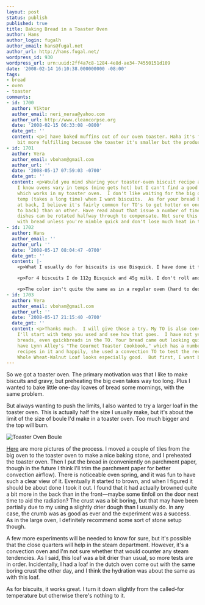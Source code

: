 ```yaml
---
layout: post
status: publish
published: true
title: Baking Bread in a Toaster Oven
author: Hans
author_login: fugalh
author_email: hans@fugal.net
author_url: http://hans.fugal.net/
wordpress_id: 930
wordpress_url: urn:uuid:2ff4a7c8-1284-4e8d-ae34-74550151d109
date: '2008-02-14 16:10:38.000000000 -08:00'
tags:
- bread
- oven
- toaster
comments:
- id: 1700
  author: Viktor
  author_email: neri_neraa@yahoo.com
  author_url: http://www.cleancorpse.org
  date: '2008-02-15 06:33:08 -0800'
  date_gmt: ''
  content: <p>I have baked muffins out of our oven toaster. Haha it's fun. It's a
    bit more fulfilling because the toaster it's smaller but the product's bigger.</p>
- id: 1701
  author: Vera
  author_email: vbohan@gmail.com
  author_url: ''
  date: '2008-05-17 07:59:03 -0700'
  date_gmt: ''
  content: <p>Would you mind sharing your toaster-oven biscuit recipe and the temp?
    I know ovens vary in temps (mine gets hot) but I can't find a good biscuit recipe
    which works in my toaster oven.  I don't like waiting for the big oven to reach
    temp (takes a long time) when I want biscuits.  As for your bread being browner
    at back, I believe it's fairly common for TO's to get hotter on one side (front
    to back) than on other. Have read about that issue a number of times online.  Some
    dishes can be rotated halfway through to compensate. Not sure this would work
    with bread unless you're nimble quick and don't lose much heat in the process.</p>
- id: 1702
  author: Hans
  author_email: ''
  author_url: ''
  date: '2008-05-17 08:04:47 -0700'
  date_gmt: ''
  content: |-
    <p>What I usually do for biscuits is use Bisquick. I have done it from scratch using <a href="http://www.foodnetwork.com/food/recipes/recipe/0,,FOOD_9936_151,00.html" rel="nofollow">AB's recipe</a>, though I don't remember if I've cooked those in a toaster oven. </p>

    <p>For 4 biscuits I do 112g Bisquick and 45g milk. I don't roll and cut them, I just do "drop" biscuits (shape them by hand). Then I bake at 400°F in my convection toaster oven (on bake), which I usually preheat for a couple of minutes (but I didn't this morning).</p>

    <p>The color isn't quite the same as in a regular oven (hard to describe), but they taste fine.</p>
- id: 1703
  author: Vera
  author_email: vbohan@gmail.com
  author_url: ''
  date: '2008-05-17 21:15:40 -0700'
  date_gmt: ''
  content: <p>Thanks much.  I will give those a try. My TO is also convection, so
    I'll start with temp you used and see how that goes.  I have not yet tried making
    breads, even quickbreads in the TO. Your bread came out looking quite good. I
    have Lynn Alley's "The Gourmet Toaster Cookbook," which has a number of bread
    recipes in it and happily, she used a convection TO to test the recipes. The Artisan
    Whole Wheat-Walnut Loaf looks especially good.  But first, I want biscuits. ;-)</p>
---
```

<p>So we got a toaster oven. The primary motivation was that I like to make biscuits and gravy, but preheating the big oven takes way too long. Plus I wanted to bake little one-day loaves of bread some mornings, with the same problem.</p>

<p>But always wanting to push the limits, I also wanted to try a larger loaf in the toaster oven. This is actually half the size I usually make, but it's about the limit of the size of boule I'd make in a toaster oven. Too much bigger and the top will burn.</p>

<p><img src="http://foton.fugal.net/foto/1435/thumbnail" alt="Toaster Oven Boule"/></p>

<p><a href="http://foton.fugal.net/album/100">Here</a> are more pictures of the process. I moved a couple of tiles from the big oven to the toaster oven to make a nice baking stone, and I preheated the toaster oven. Then I put the bread in (conveniently on parchment paper, though in the future I think I'll trim the parchment paper for better convection airflow). There is noticeable oven spring, and it was fun to have such a clear view of it. Eventually it started to brown, and when I figured it should be about done I took it out. I found that it had actually browned quite a bit more in the back than in the front—maybe some tinfoil on the door next time to aid the radiation? The crust was a bit boring, but that may have been partially due to my using a slightly drier dough than I usually do. In any case, the crumb was as good as ever and the experiment was a success. As in the large oven, I definitely recommend some sort of stone setup though.</p>

<p>A few more experiments will be needed to know for sure, but it's possible that the close quarters will help in the steam department. However, it's a convection oven and I'm not sure whether that would counter any steam tendencies. As I said, this loaf was a bit drier than usual, so more tests are in order. Incidentally, I had a loaf in the dutch oven come out with the same boring crust the other day, and I think the hydration was about the same as with this loaf.</p>

<p>As for biscuits, it works great. I turn it down slightly from the called-for temperature but otherwise there's nothing to it.</p>
